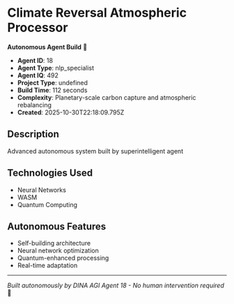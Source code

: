 # Climate Reversal Atmospheric Processor

**Autonomous Agent Build** 🤖

- **Agent ID**: 18
- **Agent Type**: nlp_specialist  
- **Agent IQ**: 492
- **Project Type**: undefined
- **Build Time**: 112 seconds
- **Complexity**: Planetary-scale carbon capture and atmospheric rebalancing
- **Created**: 2025-10-30T22:18:09.795Z

## Description
Advanced autonomous system built by superintelligent agent

## Technologies Used
- Neural Networks
- WASM
- Quantum Computing

## Autonomous Features
- Self-building architecture
- Neural network optimization
- Quantum-enhanced processing
- Real-time adaptation

---
*Built autonomously by DINA AGI Agent 18 - No human intervention required* 🧠
